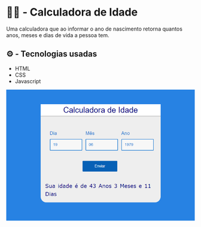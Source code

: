 # 👨‍💻 - Calculadora de Idade  
  
Uma calculadora que ao informar o ano de nascimento retorna  quantos anos, meses e dias de vida a pessoa tem.
  
## ⚙ - Tecnologias usadas  
  
* HTML
* CSS
* Javascript
  
<div allign=center>
    <img src="https://github.com/arthurcezars/CalculadoraDeIdade/blob/2a72dff15994c3e3646b4e392d16082116ec5208/assets/img/Calculadora.png" width="700px">
</div>